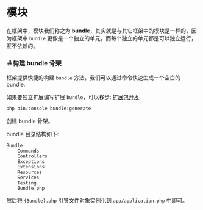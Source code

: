 # 模块

在框架中，模块我们称之为 **bundle**，其实就是与其它框架中的模块是一样的，因为框架中 `bundle` 更像是一个独立的单元，而每个独立的单元都是可以独立运行，互不依赖的。

### ＃构建 bundle 骨架

框架提供快捷的构建 `bundle` 方法，我们可以通过命令快速生成一个空白的 bundle.

如果要独立扩展编写扩展 `bundle`，可以移步: [扩展包开发](http://www.fast-d.cn/doc-ext-bundle)

```php
php bin/console bundle:generate
```

创建 bundle 骨架。

bundle 目录结构如下:

```
Bundle
    Commands
    Controllers
    Exceptions
    Extensions
    Resources
    Services
    Testing
    Bundle.php
```

然后将 `{Bundle}.php` 引导文件对象实例化到 `app/application.php` 中即可。